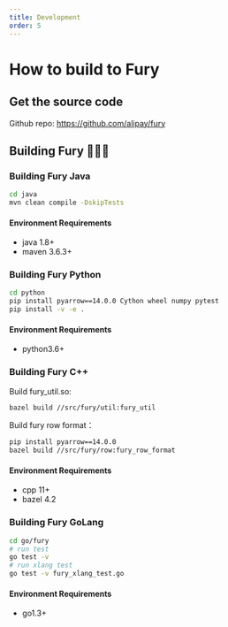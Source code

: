 ```yaml
---
title: Development
order: 5
---
```

# How to build to Fury

## Get the source code

Github repo: https://github.com/alipay/fury

## Building Fury 🏋🏿‍♀️

### Building Fury Java

```bash
cd java
mvn clean compile -DskipTests
```

#### Environment Requirements

- java 1.8+
- maven 3.6.3+

### Building Fury Python

```bash
cd python
pip install pyarrow==14.0.0 Cython wheel numpy pytest
pip install -v -e .
```

#### Environment Requirements

- python3.6+

### Building Fury C++

Build fury_util.so:

```bash
bazel build //src/fury/util:fury_util
```

Build fury row format：

```bash
pip install pyarrow==14.0.0
bazel build //src/fury/row:fury_row_format
```

#### Environment Requirements

- cpp 11+
- bazel 4.2

### Building Fury GoLang

```bash
cd go/fury
# run test
go test -v
# run xlang test
go test -v fury_xlang_test.go
```

#### Environment Requirements

- go1.3+
